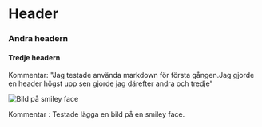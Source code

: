 # Header #


### Andra headern ###

#### Tredje headern ####







Kommentar: "Jag testade använda markdown för första gången.Jag gjorde en header högst upp sen gjorde jag därefter andra och tredje"



![Bild på smiley face](https://e7.pngegg.com/pngimages/284/947/png-clipart-smiley-desktop-happiness-face-smiley-miscellaneous-face.png)

Kommentar : Testade lägga en bild på en smiley face.
